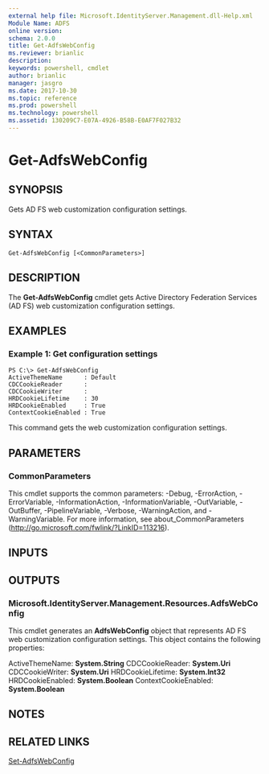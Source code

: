 ```yaml
---
external help file: Microsoft.IdentityServer.Management.dll-Help.xml
Module Name: ADFS
online version: 
schema: 2.0.0
title: Get-AdfsWebConfig
ms.reviewer: brianlic
description: 
keywords: powershell, cmdlet
author: brianlic
manager: jasgro
ms.date: 2017-10-30
ms.topic: reference
ms.prod: powershell
ms.technology: powershell
ms.assetid: 130209C7-E07A-4926-B58B-E0AF7F027B32
---
```


# Get-AdfsWebConfig

## SYNOPSIS
Gets AD FS web customization configuration settings.

## SYNTAX

```
Get-AdfsWebConfig [<CommonParameters>]
```

## DESCRIPTION
The **Get-AdfsWebConfig** cmdlet gets Active Directory Federation Services (AD FS) web customization configuration settings.

## EXAMPLES

### Example 1: Get configuration settings
```
PS C:\> Get-AdfsWebConfig
ActiveThemeName      : Default
CDCCookieReader      :
CDCCookieWriter      :
HRDCookieLifetime    : 30
HRDCookieEnabled     : True
ContextCookieEnabled : True
```

This command gets the web customization configuration settings.

## PARAMETERS

### CommonParameters
This cmdlet supports the common parameters: -Debug, -ErrorAction, -ErrorVariable, -InformationAction, -InformationVariable, -OutVariable, -OutBuffer, -PipelineVariable, -Verbose, -WarningAction, and -WarningVariable. For more information, see about_CommonParameters (http://go.microsoft.com/fwlink/?LinkID=113216).

## INPUTS

## OUTPUTS

### Microsoft.IdentityServer.Management.Resources.AdfsWebConfig
This cmdlet generates an **AdfsWebConfig** object that represents AD FS web customization configuration settings.
This object contains the following properties: 

ActiveThemeName: **System.String**
CDCCookieReader: **System.Uri**
CDCCookieWriter: **System.Uri**
HRDCookieLifetime: **System.Int32**
HRDCookieEnabled: **System.Boolean**
ContextCookieEnabled: **System.Boolean**

## NOTES

## RELATED LINKS

[Set-AdfsWebConfig](./Set-AdfsWebConfig.md)


